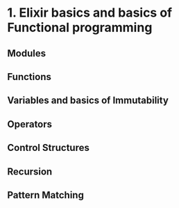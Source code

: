 # 1. Elixir basics and basics of Functional programming

## Modules
## Functions
## Variables and basics of Immutability
## Operators
## Control Structures
## Recursion
## Pattern Matching
